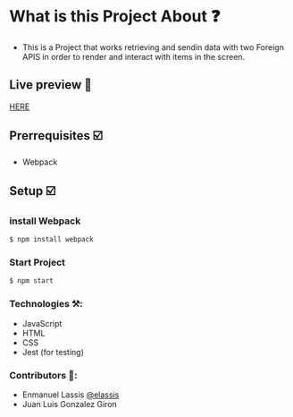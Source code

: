 # What is this Project About ❓
* This is a Project that works retrieving and sendin data with two Foreign APIS in order to render and interact with items in the screen.

## Live preview 👀
[HERE]()

## Prerrequisites ☑️
* Webpack
## Setup ☑️
### install Webpack
```bash
$ npm install webpack
```
### Start Project
```bash
$ npm start
```
### Technologies ⚒️:
* JavaScript
* HTML
* CSS
* Jest (for testing)
### Contributors 🤝:
* Enmanuel Lassis [@elassis](https://github.com/elassis)
* Juan Luis Gonzalez Giron
